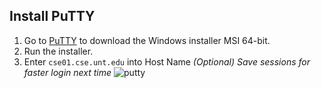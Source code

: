  ## Install PuTTY
 
1. Go to [PuTTY](https://www.chiark.greenend.org.uk/~sgtatham/putty/latest.html) to download the Windows installer MSI 64-bit.
2. Run the installer. 
3. Enter `cse01.cse.unt.edu` into Host Name
*(Optional) Save sessions for faster login next time*
  ![putty](https://raw.githubusercontent.com/misc-sonchau/dev-tool-tutorials/main/images/windows_putty.jpg)